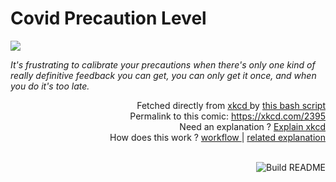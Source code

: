 # <b>Covid Precaution Level</b>

[![](https://imgs.xkcd.com/comics/covid_precaution_level.png)](https://xkcd.com/2395)

<i>It&#39;s frustrating to calibrate your precautions when there&#39;s only one kind of really definitive feedback you can get, you can only get it once, and when you do it&#39;s too late.</i>

<div align="right">
  Fetched directly from
  <a href="https://xkcd.com">
    xkcd
  </a>
  by
  <a href="https://github.com/Vanille-N/Vanille-N/blob/master/fetch">
    this bash script
  </a>
</div>
<div align="right">
  Permalink to this comic:
  <a href="https://xkcd.com/2395">
    https://xkcd.com/2395
  </a>
</div>
<div align="right">
  Need an explanation ?
  <a href="https://www.explainxkcd.com/wiki/index.php/2395">
    Explain xkcd
  </a>
</div>
<div align="right">
  How does this work ?
  <a href="https://github.com/Vanille-N/Vanille-N/blob/master/.github/workflows/build.yml">
    workflow
  </a>
  |
  <a href="https://simonwillison.net/2020/Jul/10/self-updating-profile-readme/">
    related explanation
  </a>
</div><br>

<a href="https://github.com/Vanille-N/Vanille-N/actions"><img src="https://github.com/Vanille-N/Vanille-N/workflows/Build%20README/badge.svg" align="right" alt="Build README"></a>
